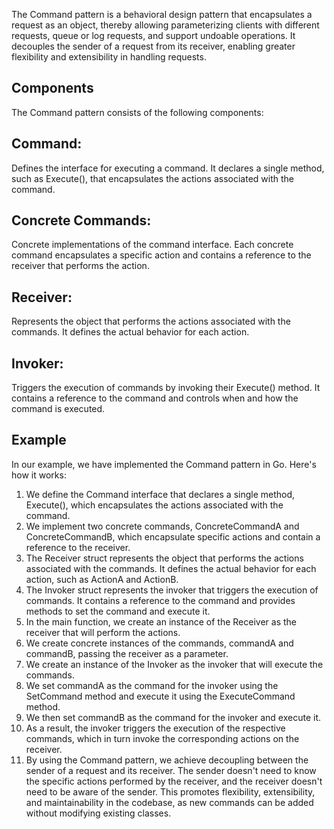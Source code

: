 The Command pattern is a behavioral design pattern that encapsulates a request as an object, thereby allowing parameterizing clients with different requests, queue or log requests, and support undoable operations. It decouples the sender of a request from its receiver, enabling greater flexibility and extensibility in handling requests.

## Components
The Command pattern consists of the following components:

## Command: 
Defines the interface for executing a command. It declares a single method, such as Execute(), that encapsulates the actions associated with the command.

## Concrete Commands: 
Concrete implementations of the command interface. Each concrete command encapsulates a specific action and contains a reference to the receiver that performs the action.

## Receiver: 
Represents the object that performs the actions associated with the commands. It defines the actual behavior for each action.

## Invoker: 
Triggers the execution of commands by invoking their Execute() method. It contains a reference to the command and controls when and how the command is executed.

## Example
In our example, we have implemented the Command pattern in Go. Here's how it works:

1. We define the Command interface that declares a single method, Execute(), which encapsulates the actions associated with the command.
2. We implement two concrete commands, ConcreteCommandA and ConcreteCommandB, which encapsulate specific actions and contain a reference to the receiver.
3. The Receiver struct represents the object that performs the actions associated with the commands. It defines the actual behavior for each action, such as ActionA and ActionB.
4. The Invoker struct represents the invoker that triggers the execution of commands. It contains a reference to the command and provides methods to set the command and execute it.
5. In the main function, we create an instance of the Receiver as the receiver that will perform the actions.
6. We create concrete instances of the commands, commandA and commandB, passing the receiver as a parameter.
7. We create an instance of the Invoker as the invoker that will execute the commands.
8. We set commandA as the command for the invoker using the SetCommand method and execute it using the ExecuteCommand method.
9. We then set commandB as the command for the invoker and execute it.
10. As a result, the invoker triggers the execution of the respective commands, which in turn invoke the corresponding actions on the receiver.
11. By using the Command pattern, we achieve decoupling between the sender of a request and its receiver. The sender doesn't need to know the specific actions performed by the receiver, and the receiver doesn't need to be aware of the sender. This promotes flexibility, extensibility, and maintainability in the codebase, as new commands can be added without modifying existing classes.